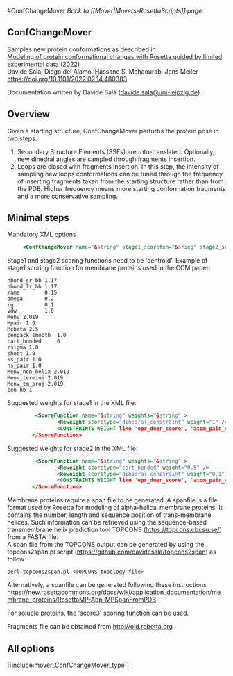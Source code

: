#ConfChangeMover
*Back to [[Mover|Movers-RosettaScripts]] page.*
## ConfChangeMover

Samples new protein conformations as described in:                     
[Modeling of protein conformational changes with Rosetta guided by limited experimental data](https://www.biorxiv.org/content/10.1101/2022.02.14.480383v1) (2022)                                          
Davide Sala, Diego del Alamo, Hassane S. Mchaourab, Jens Meiler
https://doi.org/10.1101/2022.02.14.480383

Documentation written by Davide Sala (davide.sala@uni-leipzig.de).
## Overview

Given a starting structure, ConfChangeMover perturbs the protein pose in two steps:                                       
1. Secondary Structure Elements (SSEs) are roto-translated. Optionally, new dihedral angles are sampled through fragments insertion.
2. Loops are closed with fragments insertion. In this step, the intensity of sampling new loops conformations can be tuned through the frequency of inserting fragments taken from the starting structure rather than from the PDB. Higher frequency means more starting conformation fragments and a more conservative sampling.                  
## Minimal steps
Mandatory XML options
```xml
     <ConfChangeMover name="&string" stage1_scorefxn="&sring" stage2_scorefxn="&string" /> 
```
Stage1 and stage2 scoring functions need to be 'centroid'.
Example of stage1 scoring function for membrane proteins used in the CCM paper:
```
hbond_sr_bb 1.17
hbond_lr_bb 1.17
rama        0.15
omega       0.2
rg          0.1
vdw         1.0
Menv 2.019
Mpair 1.0
Mcbeta 2.5
cenpack_smooth  1.0
cart_bonded     0
rsigma 1.0
sheet 1.0
ss_pair 1.0
hs_pair 1.0
Menv_non_helix 2.019
Menv_termini 2.019
Menv_tm_proj 2.019
cen_hb 1
```
Suggested weights for stage1 in the XML file:
```xml
         <ScoreFunction name="&string" weights="&string" >
                <Reweight scoretype="dihedral_constraint" weight="1" />
                <CONSTRAINTS WEIGHT like 'epr_deer_score', 'atom_pair_constraint' etc./>
        </ScoreFunction>
```
Suggested weights for stage2 in the XML file:
```xml
         <ScoreFunction name="&string" weights="&string" >
                <Reweight scoretype="cart_bonded" weight="0.5" />
                <Reweight scoretype="dihedral_constraint" weight="0.1" />
                <CONSTRAINTS WEIGHT like 'epr_deer_score', 'atom_pair_constraint' etc./>
        </ScoreFunction>
```

Membrane proteins require a span file to be generated. A spanfile is a file format used by Rosetta for modeling of alpha-helical membrane proteins. It contains the number, length and sequence position of trans-membrane helices. Such information can be retrieved using the sequence-based transmembrane helix prediction tool TOPCONS (https://topcons.cbr.su.se/) from a FASTA file.   
A span file from the TOPCONS output can be generated by using the topcons2span.pl script (https://github.com/davidesala/topcons2span) as follow:
```
perl topcons2span.pl <TOPCONS topology file>
```
Alternatively, a spanfile can be generated following these instructions https://new.rosettacommons.org/docs/wiki/application_documentation/membrane_proteins/RosettaMP-App-MPSpanFromPDB

For soluble proteins, the 'score3' scoring function can be used.

Fragments file can be obtained from http://old.robetta.org

## All options

[[include:mover_ConfChangeMover_type]]
